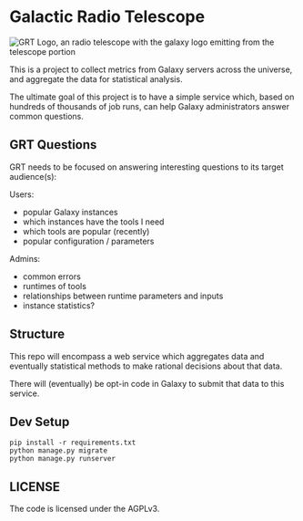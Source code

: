 # Galactic Radio Telescope

![GRT Logo, an radio telescope with the galaxy logo emitting from the telescope portion](media/grt-small.png)

This is a project to collect metrics from Galaxy servers across the universe,
and aggregate the data for statistical analysis.

The ultimate goal of this project is to have a simple service which, based on
hundreds of thousands of job runs, can help Galaxy administrators answer common questions.

## GRT Questions

GRT needs to be focused on answering interesting questions to its target audience(s):

Users:

- popular Galaxy instances
- which instances have the tools I need
- which tools are popular (recently)
- popular configuration / parameters

Admins:

- common errors
- runtimes of tools
- relationships between runtime parameters and inputs
- instance statistics?

## Structure

This repo will encompass a web service which aggregates data and eventually
statistical methods to make rational decisions about that data.

There will (eventually) be opt-in code in Galaxy to submit that data to this
service.

## Dev Setup

```console
pip install -r requirements.txt
python manage.py migrate
python manage.py runserver
```

## LICENSE

The code is licensed under the AGPLv3.
